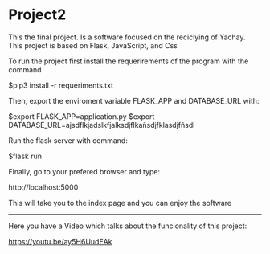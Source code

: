 # Project2

This the final project.
Is a software focused on the reciclying of Yachay.
This project is based on Flask, JavaScript, and Css

To run the project first install the requerirements of the program with the command 

$pip3 install -r requeriments.txt

Then, export the enviroment variable FLASK_APP and DATABASE_URL with:

$export FLASK_APP=application.py
$export DATABASE_URL=ajsdflkjadslkfjalksdjflkañsdjfklasdjfñsdl

Run the flask server with command:

$flask run

Finally, go to your prefered browser and type:

http://localhost:5000


This will take you to the index page and you can enjoy the software

----------------------------------------------------
Here you have a Video which talks about the funcionality of this project:

https://youtu.be/ay5H6UudEAk

